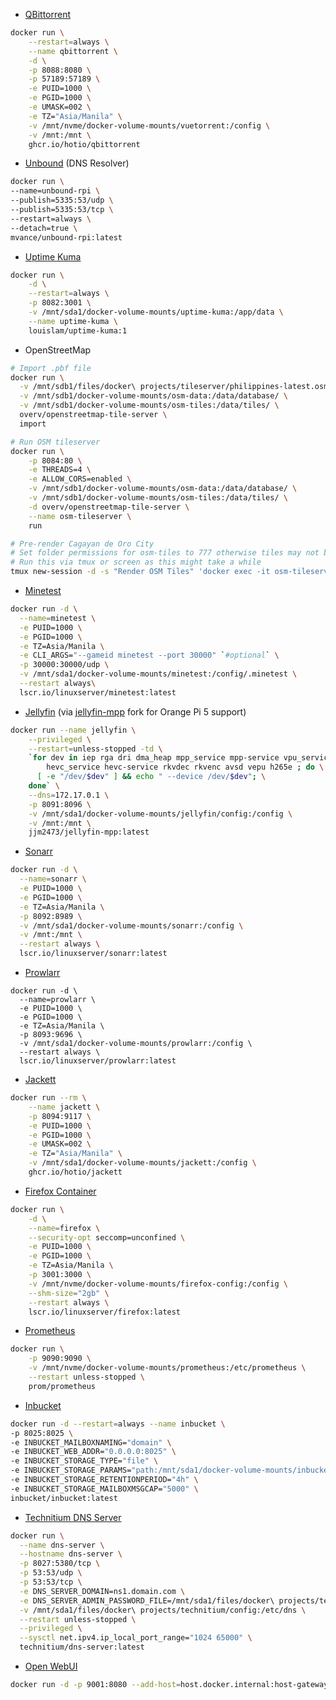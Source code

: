 
- [QBittorrent](https://ghcr.io/hotio/qbittorrent)
```bash
docker run \
    --restart=always \
    --name qbittorrent \
    -d \
    -p 8088:8080 \
    -p 57189:57189 \
    -e PUID=1000 \
    -e PGID=1000 \
    -e UMASK=002 \
    -e TZ="Asia/Manila" \
    -v /mnt/nvme/docker-volume-mounts/vuetorrent:/config \
    -v /mnt:/mnt \
    ghcr.io/hotio/qbittorrent
```
- [Unbound](https://hub.docker.com/r/mvance/unbound) (DNS Resolver)
```bash
docker run \
--name=unbound-rpi \
--publish=5335:53/udp \
--publish=5335:53/tcp \
--restart=always \
--detach=true \
mvance/unbound-rpi:latest
```
- [Uptime Kuma](https://github.com/louislam/uptime-kuma)
```bash
docker run \
	-d \
	--restart=always \
	-p 8082:3001 \
	-v /mnt/sda1/docker-volume-mounts/uptime-kuma:/app/data \
	--name uptime-kuma \
	louislam/uptime-kuma:1
```
- OpenStreetMap
```bash
# Import .pbf file
docker run \
  -v /mnt/sdb1/files/docker\ projects/tileserver/philippines-latest.osm.pbf:/data/region.osm.pbf \
  -v /mnt/sdb1/docker-volume-mounts/osm-data:/data/database/ \
  -v /mnt/sdb1/docker-volume-mounts/osm-tiles:/data/tiles/ \
  overv/openstreetmap-tile-server \
  import

# Run OSM tileserver
docker run \
    -p 8084:80 \
    -e THREADS=4 \
    -e ALLOW_CORS=enabled \
    -v /mnt/sdb1/docker-volume-mounts/osm-data:/data/database/ \
    -v /mnt/sdb1/docker-volume-mounts/osm-tiles:/data/tiles/ \
    -d overv/openstreetmap-tile-server \
    --name osm-tileserver \
    run

# Pre-render Cagayan de Oro City
# Set folder permissions for osm-tiles to 777 otherwise tiles may not be saved
# Run this via tmux or screen as this might take a while
tmux new-session -d -s "Render OSM Tiles" 'docker exec -it osm-tileserver "git clone https://github.com/alx77/render_list_geo.pl && cd render_list_geo.pl && ./render_list_geo.pl -n 4 -z 3 -Z 18 -x 124.33 -X 124.94 -y 8.13 -Y 8.65 -m default"'

```
- [Minetest](https://lscr.io/linuxserver/minetest)
```bash
docker run -d \
  --name=minetest \
  -e PUID=1000 \
  -e PGID=1000 \
  -e TZ=Asia/Manila \
  -e CLI_ARGS="--gameid minetest --port 30000" `#optional` \
  -p 30000:30000/udp \
  -v /mnt/sda1/docker-volume-mounts/minetest:/config/.minetest \
  --restart always\
  lscr.io/linuxserver/minetest:latest
```
- [Jellyfin](https://github.com/jellyfin/jellyfin) (via [jellyfin-mpp](https://hub.docker.com/r/jjm2473/jellyfin-mpp) fork for Orange Pi 5 support)
```bash
docker run --name jellyfin \
    --privileged \
    --restart=unless-stopped -td \
    `for dev in iep rga dri dma_heap mpp_service mpp-service vpu_service vpu-service \
        hevc_service hevc-service rkvdec rkvenc avsd vepu h265e ; do \
      [ -e "/dev/$dev" ] && echo " --device /dev/$dev"; \
    done` \
    --dns=172.17.0.1 \
    -p 8091:8096 \
    -v /mnt/sda1/docker-volume-mounts/jellyfin/config:/config \
    -v /mnt:/mnt \
    jjm2473/jellyfin-mpp:latest
```
- [Sonarr](https://lscr.io/linuxserver/sonarr)
```bash
docker run -d \
  --name=sonarr \
  -e PUID=1000 \
  -e PGID=1000 \
  -e TZ=Asia/Manila \
  -p 8092:8989 \
  -v /mnt/sda1/docker-volume-mounts/sonarr:/config \
  -v /mnt:/mnt \
  --restart always \
  lscr.io/linuxserver/sonarr:latest
```
- [Prowlarr](https://lscr.io/linuxserver/prowlarr)
```
docker run -d \
  --name=prowlarr \
  -e PUID=1000 \
  -e PGID=1000 \
  -e TZ=Asia/Manila \
  -p 8093:9696 \
  -v /mnt/sda1/docker-volume-mounts/prowlarr:/config \
  --restart always \
  lscr.io/linuxserver/prowlarr:latest
```
- [Jackett](https://ghcr.io/hotio/jackett)
```bash
docker run --rm \
    --name jackett \
    -p 8094:9117 \
    -e PUID=1000 \
    -e PGID=1000 \
    -e UMASK=002 \
    -e TZ="Asia/Manila" \
    -v /mnt/sda1/docker-volume-mounts/jackett:/config \
    ghcr.io/hotio/jackett
```
- [Firefox Container](https://lscr.io/linuxserver/firefox)
```bash
docker run \
	-d \
	--name=firefox \
	--security-opt seccomp=unconfined \
	-e PUID=1000 \
	-e PGID=1000 \
	-e TZ=Asia/Manila \
	-p 3001:3000 \
	-v /mnt/nvme/docker-volume-mounts/firefox-config:/config \
	--shm-size="2gb" \
	--restart always \
	lscr.io/linuxserver/firefox:latest 
```
- [Prometheus](https://hub.docker.com/r/prom/prometheus)
```bash
docker run \
    -p 9090:9090 \
    -v /mnt/nvme/docker-volume-mounts/prometheus:/etc/prometheus \
    --restart unless-stopped \
    prom/prometheus
```
- [Inbucket](https://hub.docker.com/r/inbucket/inbucket/)
```bash
docker run -d --restart=always --name inbucket \
-p 8025:8025 \
-e INBUCKET_MAILBOXNAMING="domain" \
-e INBUCKET_WEB_ADDR="0.0.0.0:8025" \
-e INBUCKET_STORAGE_TYPE="file" \
-e INBUCKET_STORAGE_PARAMS="path:/mnt/sda1/docker-volume-mounts/inbucket" \
-e INBUCKET_STORAGE_RETENTIONPERIOD="4h" \
-e INBUCKET_STORAGE_MAILBOXMSGCAP="5000" \
inbucket/inbucket:latest 
```
- [Technitium DNS Server](https://github.com/TechnitiumSoftware/DnsServer)
```bash
docker run \
  --name dns-server \
  --hostname dns-server \
  -p 8027:5380/tcp \
  -p 53:53/udp \
  -p 53:53/tcp \
  -e DNS_SERVER_DOMAIN=ns1.domain.com \
  -e DNS_SERVER_ADMIN_PASSWORD_FILE=/mnt/sda1/files/docker\ projects/technitium/password.txt \
  -v /mnt/sda1/files/docker\ projects/technitium/config:/etc/dns \
  --restart unless-stopped \
  --privileged \
  --sysctl net.ipv4.ip_local_port_range="1024 65000" \
  technitium/dns-server:latest
```
- [Open WebUI](https://github.com/open-webui/open-webui)
```bash
docker run -d -p 9001:8080 --add-host=host.docker.internal:host-gateway -v open-webui:/app/backend/data -e WEBUI_URL="https://openwebui.06222001.xyz"  --name open-webui --restart always ghcr.io/open-webui/open-webui:main
```


